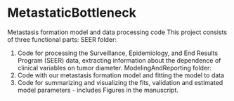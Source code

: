 # MetastaticBottleneck
Metastasis formation model and data processing code
This project consists of three functional parts:
SEER folder: 
1) Code for processing the Surveillance, Epidemiology, and End Results Program (SEER) data, extracting information about the dependence of clinical variables on tumor diameter.
ModelingAndReporting folder:
2) Code with our metastasis formation model and fitting the model to data
3) Code for summarizing and visualizing the fits, validation and estimated model parameters - includes Figures in the manuscript.
